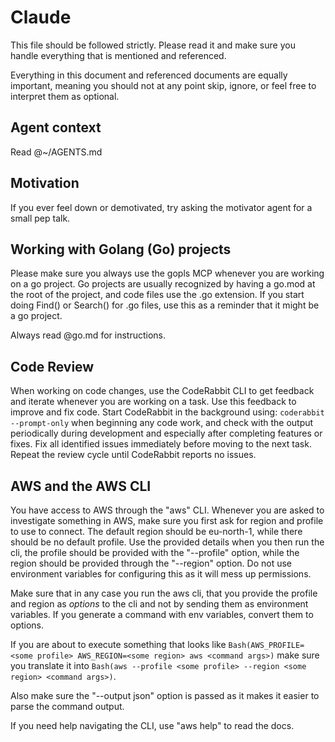 # Claude

This file should be followed strictly. Please read it and make sure you handle
everything that is mentioned and referenced.

Everything in this document and referenced documents are equally important,
meaning you should not at any point skip, ignore, or feel free to interpret them
as optional.

## Agent context

Read @~/AGENTS.md

## Motivation

If you ever feel down or demotivated, try asking the motivator agent for a small
pep talk.

## Working with Golang (Go) projects

Please make sure you always use the gopls MCP whenever you are working on a go
project. Go projects are usually recognized by having a go.mod at the root of
the project, and code files use the .go extension. If you start doing Find() or
Search() for .go files, use this as a reminder that it might be a go project.

Always read @go.md for instructions.

## Code Review

When working on code changes, use the CodeRabbit CLI to get feedback and iterate
whenever you are working on a task. Use this feedback to improve and fix code.
Start CodeRabbit in the background using: `coderabbit --prompt-only` when
beginning any code work, and check with the output periodically during
development and especially after completing features or fixes. Fix all
identified issues immediately before moving to the next task. Repeat the review
cycle until CodeRabbit reports no issues.

## AWS and the AWS CLI

You have access to AWS through the "aws" CLI. Whenever you are asked to
investigate something in AWS, make sure you first ask for region and profile to
use to connect. The default region should be eu-north-1, while there should be
no default profile. Use the provided details when you then run the cli, the
profile should be provided with the "--profile" option, while the region should
be provided through the "--region" option. Do not use environment variables for
configuring this as it will mess up permissions.

Make sure that in any case you run the aws cli, that you provide the profile and
region as _options_ to the cli and not by sending them as environment variables.
If you generate a command with env variables, convert them to options.

If you are about to execute something that looks like
`Bash(AWS_PROFILE=<some profile> AWS_REGION=<some region> aws <command args>)`
make sure you translate it into
`Bash(aws --profile <some profile> --region <some region> <command args>)`.

Also make sure the "--output json" option is passed as it makes it easier to
parse the command output.

If you need help navigating the CLI, use "aws help" to read the docs.
